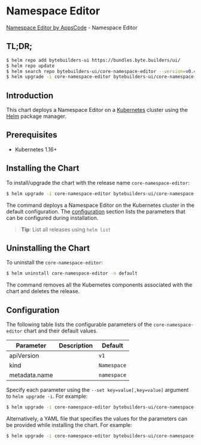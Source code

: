 # Namespace Editor

[Namespace Editor by AppsCode](https://byte.builders) - Namespace Editor

## TL;DR;

```bash
$ helm repo add bytebuilders-ui https://bundles.byte.builders/ui/
$ helm repo update
$ helm search repo bytebuilders-ui/core-namespace-editor --version=v0.4.2
$ helm upgrade -i core-namespace-editor bytebuilders-ui/core-namespace-editor -n default --create-namespace --version=v0.4.2
```

## Introduction

This chart deploys a Namespace Editor on a [Kubernetes](http://kubernetes.io) cluster using the [Helm](https://helm.sh) package manager.

## Prerequisites

- Kubernetes 1.16+

## Installing the Chart

To install/upgrade the chart with the release name `core-namespace-editor`:

```bash
$ helm upgrade -i core-namespace-editor bytebuilders-ui/core-namespace-editor -n default --create-namespace --version=v0.4.2
```

The command deploys a Namespace Editor on the Kubernetes cluster in the default configuration. The [configuration](#configuration) section lists the parameters that can be configured during installation.

> **Tip**: List all releases using `helm list`

## Uninstalling the Chart

To uninstall the `core-namespace-editor`:

```bash
$ helm uninstall core-namespace-editor -n default
```

The command removes all the Kubernetes components associated with the chart and deletes the release.

## Configuration

The following table lists the configurable parameters of the `core-namespace-editor` chart and their default values.

|   Parameter   | Description |        Default         |
|---------------|-------------|------------------------|
| apiVersion    |             | <code>v1</code>        |
| kind          |             | <code>Namespace</code> |
| metadata.name |             | <code>namespace</code> |


Specify each parameter using the `--set key=value[,key=value]` argument to `helm upgrade -i`. For example:

```bash
$ helm upgrade -i core-namespace-editor bytebuilders-ui/core-namespace-editor -n default --create-namespace --version=v0.4.2 --set apiVersion=v1
```

Alternatively, a YAML file that specifies the values for the parameters can be provided while
installing the chart. For example:

```bash
$ helm upgrade -i core-namespace-editor bytebuilders-ui/core-namespace-editor -n default --create-namespace --version=v0.4.2 --values values.yaml
```
